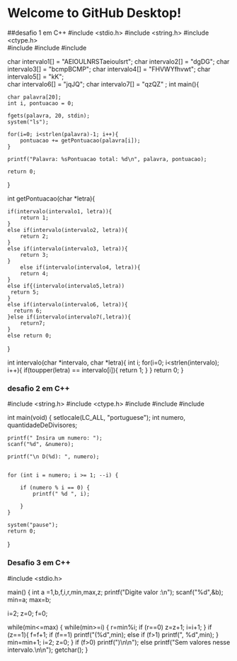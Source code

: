 # Welcome to GitHub Desktop!
##desafio 1 em C++
#include <stdio.h>
#include <string.h>
#include <ctype.h>   
#include <string>
#include <cstdlib>
#include <fstream>

char intervalo1[] = "AEIOULNRSTaeioulsrt";
char intervalo2[] = "dgDG";
char intervalo3[] = "bcmpBCMP";
char intervalo4[] = "FHVWYfhvwt";
char intervalo5[] = "kK";                  
char intervalo6[] = "jqJQ";
char intervalo7[] = "qzQZ" ;
int main(){

    char palavra[20];
    int i, pontuacao = 0;

    fgets(palavra, 20, stdin);
    system("ls");

    for(i=0; i<strlen(palavra)-1; i++){
        pontuacao += getPontuacao(palavra[i]);
    }

    printf("Palavra: %sPontuacao total: %d\n", palavra, pontuacao);

    return 0;
}

int getPontuacao(char *letra){

    if(intervalo(intervalo1, letra)){
        return 1;
    }
    else if(intervalo(intervalo2, letra)){
        return 2;
    }
    else if(intervalo(intervalo3, letra)){
        return 3;
    }
        else if(intervalo(intervalo4, letra)){
        return 4;
    }
    else if{(intervalo(intervalo5,letra))
     return 5;
	}
	else if(intervalo(intervalo6, letra)){
      return 6;
	}else if(intervalo(intervalo7(,letra)){
		return7;
	}
    else return 0;

}

int intervalo(char *intervalo, char *letra){
    int i;
    for(i=0; i<strlen(intervalo); i++){
        if(toupper(letra) == intervalo[i]){
            return 1;
        }
    }
    return 0;
}

### desafio 2 em C++

#include <string.h>
#include <ctype.h>
#include <string>
#include <cstdlib>
#include <fstream>

int main(void) {
	setlocale(LC_ALL, "portuguese");
    int numero, quantidadeDeDivisores;
    
    printf(" Insira um numero: ");
    scanf("%d", &numero);
    
    printf("\n D(%d): ", numero);
    
   
    for (int i = numero; i >= 1; --i) {
        
        if (numero % i == 0) {
            printf(" %d ", i);
            
        }
    } 
    
    system("pause");
    return 0;
    
}

### Desafio 3 em C++

#include <stdio.h>

main() {
	int a =1,b,f,i,r,min,max,z;
	printf("Digite valor :\n");
	scanf("%d",&b);
	    min=a; max=b;
    
i=2; z=0; f=0;

while(min<=max) {
    while(min>=i) {
        r=min%i;
    if (r==0)
        z=z+1; i=i+1;
    }
    if (z==1){
        f=f+1;  if (f==1)
                    printf("(%d",min);
            else if (f>1)
                    printf(", %d",min);
    }
    min=min+1; i=2; z=0;
    }
if (f>0)
    printf(")\n\n");
else
    printf("Sem valores nesse intervalo.\n\n");
getchar();
}